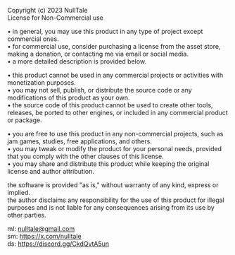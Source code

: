 Copyright (c) 2023 NullTale </br>
License for Non-Commercial use </br>

• in general, you may use this product in any type of project except commercial ones. </br>
• for commercial use, consider purchasing a license from the asset store, making a donation, or contacting me via email or social media. </br>
• a more detailed description is provided below.</br>

• this product cannot be used in any commercial projects or activities with monetization purposes. </br>
• you may not sell, publish, or distribute the source code or any modifications of this product as your own. </br>
• the source code of this product cannot be used to create other tools, releases, be ported to other engines, or included in any commercial product or package. </br>

• you are free to use this product in any non-commercial projects, such as jam games, studies, free applications, and others. </br>
• you may tweak or modify the product for your personal needs, provided that you comply with the other clauses of this license. </br>
• you may share and distribute this product while keeping the original license and author attribution. </br>

the software is provided "as is," without warranty of any kind, express or implied. </br>
the author disclaims any responsibility for the use of this product for illegal purposes and is not liable for any consequences arising from its use by other parties. </br>

ml: nulltale@gmail.com</br>
sm: https://x.com/nulltale</br>
ds: https://discord.gg/CkdQvtA5un</br>

